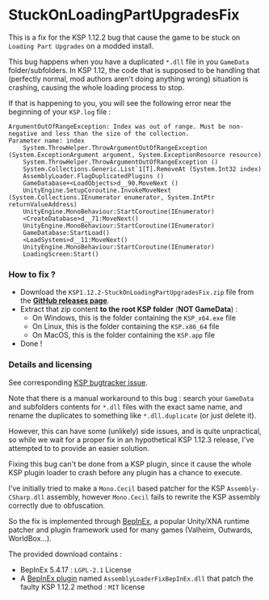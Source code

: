 # StuckOnLoadingPartUpgradesFix

This is a fix for the KSP 1.12.2 bug that cause the game to be stuck on `Loading Part Upgrades` on a modded install.

This bug happens when you have a duplicated `*.dll` file in you `GameData` folder/subfolders. In KSP 1.12, the code that is supposed to be handling that (perfectly normal, mod authors aren't doing anything wrong) situation is crashing, causing the whole loading process to stop.

If that is happening to you, you will see the following error near the beginning of your `KSP.log` file :
```
ArgumentOutOfRangeException: Index was out of range. Must be non-negative and less than the size of the collection.
Parameter name: index
	System.ThrowHelper.ThrowArgumentOutOfRangeException (System.ExceptionArgument argument, System.ExceptionResource resource)
	System.ThrowHelper.ThrowArgumentOutOfRangeException ()
	System.Collections.Generic.List`1[T].RemoveAt (System.Int32 index)
	AssemblyLoader.FlagDuplicatedPlugins ()
	GameDatabase+<LoadObjects>d__90.MoveNext ()
	UnityEngine.SetupCoroutine.InvokeMoveNext (System.Collections.IEnumerator enumerator, System.IntPtr returnValueAddress)
	UnityEngine.MonoBehaviour:StartCoroutine(IEnumerator)
	<CreateDatabase>d__71:MoveNext()
	UnityEngine.MonoBehaviour:StartCoroutine(IEnumerator)
	GameDatabase:StartLoad()
	<LoadSystems>d__11:MoveNext()
	UnityEngine.MonoBehaviour:StartCoroutine(IEnumerator)
	LoadingScreen:Start()
```

### How to fix ?

- Download the `KSP1.12.2-StuckOnLoadingPartUpgradesFix.zip` file from the **[GitHub releases page](https://github.com/gotmachine/StuckOnLoadingPartUpgradesFix/releases)**.
- Extract that zip content **to the root KSP folder** (**NOT GameData**) :
  - On Windows, this is the folder containing the `KSP_x64.exe` file
  - On Linux, this is the folder containing the `KSP.x86_64` file
  - On MacOS, this is the folder containing the `KSP.app` file
- Done !

### Details and licensing

See corresponding [KSP bugtracker issue](https://bugs.kerbalspaceprogram.com/issues/28036).

Note that there is a manual workaround to this bug : search your `GameData` and subfolders contents for `*.dll` files with the exact same name, and rename the duplicates to something like `*.dll.duplicate` (or just delete it). 

However, this can have some (unlikely) side issues, and is quite unpractical, so while we wait for a proper fix in an hypothetical KSP 1.12.3 release, I've attempted to to provide an easier solution. 

Fixing this bug can't be done from a KSP plugin, since it cause the whole KSP plugin loader to crash before any plugin has a chance to execute. 

I've initially tried to make a `Mono.Cecil` based patcher for the KSP `Assembly-CSharp.dll` assembly, however `Mono.Cecil` fails to rewrite the KSP assembly correctly due to obfuscation. 

So the fix is implemented through [BepInEx](https://github.com/BepInEx/BepInEx), a popular Unity/XNA runtime patcher and plugin framework used for many games (Valheim, Outwards, WorldBox...).

The provided download contains :
- BepInEx 5.4.17 : `LGPL-2.1` License
- A [BepInEx plugin](https://github.com/gotmachine/StuckOnLoadingPartUpgradesFix) named `AssemblyLoaderFixBepInEx.dll` that patch the faulty KSP 1.12.2 method : `MIT` license
